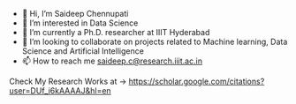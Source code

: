 - 👋 Hi, I’m Saideep Chennupati
- 👀 I’m interested in Data Science
- 🌱 I’m currently a Ph.D. researcher at IIIT Hyderabad
- 💞️ I’m looking to collaborate on projects related to Machine learning, Data Science and Artificial Intelligence
- 📫 How to reach me saideep.c@research.iiit.ac.in

Check My Research Works at -> https://scholar.google.com/citations?user=DUf_i6kAAAAJ&hl=en

<!---
sdlearns/sdlearns is a ✨ special ✨ repository because its `README.md` (this file) appears on your GitHub profile.
You can click the Preview link to take a look at your changes.
--->
